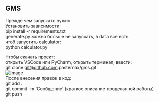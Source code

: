 ## GMS
Прежде чем запускать нужно  
Установить зависимости:  
pip install -r requirements.txt  
generate.py можно больше не запускать, в data все есть.  
чтоб запустить calculator:  
python calculator.py  

Чтобы скачать проект:  
открыть VSCode или PyCharm, открыть терминал, ввести:  
git clone git@github.com:pasternax/gms.git  
![image](https://github.com/pasternax/gms/assets/115981716/88b8d08e-debe-4fa2-b5e3-386db512cde5)  
После внесения правок в код:  
git add .   
git commit -m 'Сообщение' (краткое описание проделанной работы)  
git push  
